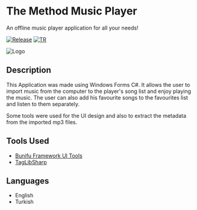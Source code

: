 # The Method Music Player
An offline music player application for all your needs!

[![Release](https://img.shields.io/github/v/release/Iskenderun-Technical-University/201-The-Method_Music-Player?color=rgb%28240%2C84%2C84%29)](https://github.com/Iskenderun-Technical-University/201-The-Method_Music-Player/releases) [![TR](https://img.shields.io/badge/lang-TR-green.svg)](https://github.com/Iskenderun-Technical-University/201-The-Method_Music-Player/blob/main/README-TR.md)

![Logo](https://i.ibb.co/58xNtpx/Untitled-1.png)

## Description
This Application was made using Windows Forms C#. It allows the user to import music from the computer to the player's song list and enjoy playing the music. The user can also add his favourite songs to the favourites list and listen to them separately.

Some tools were used for the UI design and also to extract the metadata from the imported mp3 files. 

## Tools Used
* [Bunifu Framework UI Tools](https://bunifuframework.com/)
* [TagLibSharp](https://github.com/mono/taglib-sharp)

## Languages
* English
* Turkish